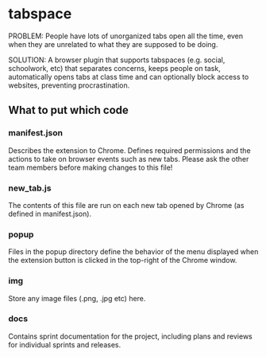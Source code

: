 # tabspace
PROBLEM: People have lots of unorganized tabs open all the time, even when
they are unrelated to what they are supposed to be doing.

SOLUTION: A browser plugin that supports tabspaces (e.g. social, schoolwork,
etc) that separates concerns, keeps people on task, automatically opens tabs
at class time and can optionally block access to websites, preventing procrastination.


## What to put which code
### manifest.json
Describes the extension to Chrome. Defines required permissions and the actions to take
on browser events such as new tabs. Please ask the other team members before making
changes to this file!

### new_tab.js
The contents of this file are run on each new tab opened by Chrome (as defined in
manifest.json).

### popup
Files in the popup directory define the behavior of the menu displayed when the extension
button is clicked in the top-right of the Chrome window.

### img
Store any image files (.png, .jpg etc) here.

### docs
Contains sprint documentation for the project, including plans and reviews for individual
sprints and releases.